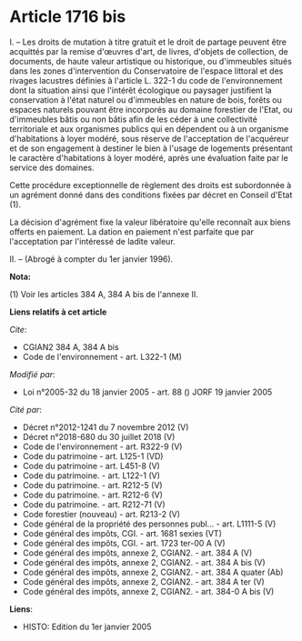 # Article 1716 bis

I. – Les droits de mutation à titre gratuit et le droit de partage peuvent être acquittés par la remise d'œuvres d'art, de
livres, d'objets de collection, de documents, de haute valeur artistique ou historique, ou d'immeubles situés dans les zones
d'intervention du Conservatoire de l'espace littoral et des rivages lacustres définies à l'article L. 322-1 du code de
l'environnement dont la situation ainsi que l'intérêt écologique ou paysager justifient la conservation à l'état naturel ou
d'immeubles en nature de bois, forêts ou espaces naturels pouvant être incorporés au domaine forestier de l'Etat, ou
d'immeubles bâtis ou non bâtis afin de les céder à une collectivité territoriale et aux organismes publics qui en dépendent
ou à un organisme d'habitations à loyer modéré, sous réserve de l'acceptation de l'acquéreur et de son engagement à destiner
le bien à l'usage de logements présentant le caractère d'habitations à loyer modéré, après une évaluation faite par le
service des domaines.

Cette procédure exceptionnelle de règlement des droits est subordonnée à un agrément donné dans des conditions fixées par
décret en Conseil d'Etat (1).

La décision d'agrément fixe la valeur libératoire qu'elle reconnaît aux biens offerts en paiement. La dation en paiement
n'est parfaite que par l'acceptation par l'intéressé de ladite valeur.

II. – (Abrogé à compter du 1er janvier 1996).

**Nota:**

(1) Voir les articles 384 A, 384 A bis de l'annexe II.

**Liens relatifs à cet article**

_Cite_:

  - CGIAN2 384 A, 384 A bis
  - Code de l'environnement - art. L322-1 (M)

_Modifié par_:

  - Loi n°2005-32 du 18 janvier 2005 - art. 88 () JORF 19 janvier 2005

_Cité par_:

  - Décret n°2012-1241 du 7 novembre 2012 (V)
  - Décret n°2018-680 du 30 juillet 2018 (V)
  - Code de l'environnement - art. R322-9 (V)
  - Code du patrimoine - art. L125-1 (VD)
  - Code du patrimoine - art. L451-8 (V)
  - Code du patrimoine. - art. L122-1 (V)
  - Code du patrimoine. - art. R212-5 (V)
  - Code du patrimoine. - art. R212-6 (V)
  - Code du patrimoine. - art. R212-71 (V)
  - Code forestier (nouveau) - art. R213-2 (V)
  - Code général de la propriété des personnes publ... - art. L1111-5 (V)
  - Code général des impôts, CGI. - art. 1681 sexies (VT)
  - Code général des impôts, CGI. - art. 1723 ter-00 A (V)
  - Code général des impôts, annexe 2, CGIAN2. - art. 384 A (V)
  - Code général des impôts, annexe 2, CGIAN2. - art. 384 A bis (V)
  - Code général des impôts, annexe 2, CGIAN2. - art. 384 A quater (Ab)
  - Code général des impôts, annexe 2, CGIAN2. - art. 384 A ter (V)
  - Code général des impôts, annexe 2, CGIAN2. - art. 384-0 A bis (V)

**Liens**:

  - HISTO: Edition du 1er janvier 2005

